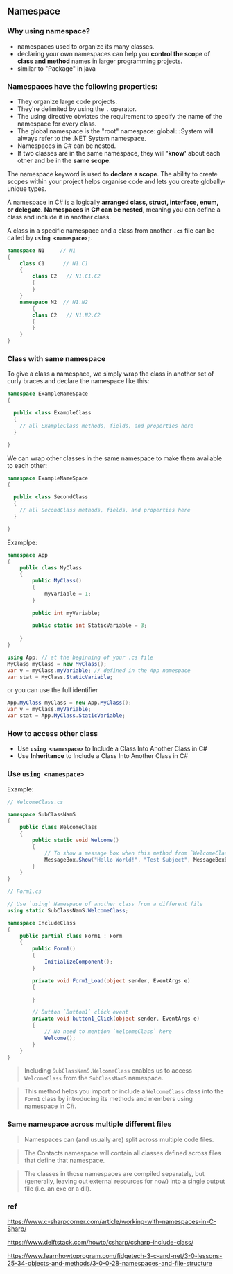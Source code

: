## Namespace

### Why using namespace?
- namespaces used to organize its many classes.
- declaring your own namespaces can help you **control the scope of class and method** names in larger programming projects.
- similar to "Package" in java

### Namespaces have the following properties:

- They organize large code projects.
- They're delimited by using the `.` operator.
- The using directive obviates the requirement to specify the name of the namespace for every class.
- The global namespace is the "root" namespace: global`::`System will always refer to the .NET System namespace.
- Namespaces in C# can be nested.
- If two classes are in the same namespace, they will **'know'** about each other and be in the **same scope**.



The namespace keyword is used to **declare a scope**. The ability to create scopes within your project helps organise code and lets you create globally-unique types.


A namespace in C# is a logically **arranged class, struct, interface, enum, or delegate**. **Namespaces in C# can be nested**, meaning you can define a class and include it in another class.

A class in a specific namespace and a class from another **`.cs`** file can be called by **`using <namespace>;`**.




```cs
namespace N1     // N1
{
    class C1      // N1.C1
    {
        class C2   // N1.C1.C2
        {
        }
    }
    namespace N2  // N1.N2
		{
        class C2   // N1.N2.C2
        {
        }
    }
}
```

### Class with same namespace

To give a class a namespace, we simply wrap the class in another set of curly braces and declare the namespace like this:
```cs
namespace ExampleNameSpace
{

  public class ExampleClass
  {
    // all ExampleClass methods, fields, and properties here
  }

}

```
We can wrap other classes in the same namespace to make them available to each other:
```cs
namespace ExampleNameSpace
{

  public class SecondClass
  {
    // all SecondClass methods, fields, and properties here
  }

}

```

Examplpe:
```cs
namespace App
{
    public class MyClass
    {
        public MyClass()
        {
            myVariable = 1;
        }
    
        public int myVariable;

        public static int StaticVariable = 3;
    
    }
}
```

```cs
using App; // at the beginning of your .cs file
MyClass myClass = new MyClass();
var v = myClass.myVariable; // defined in the App namespace
var stat = MyClass.StaticVariable;
```

or you can use the full identifier
```cs
App.MyClass myClass = new App.MyClass();
var v = myClass.myVariable;
var stat = App.MyClass.StaticVariable;
```





### How to access other class
- Use **`using <namespace>`** to Include a Class Into Another Class in C#
- Use **Inheritance** to Include a Class Into Another Class in C#


### Use `using <namespace>`

Example:

```cs
// WelcomeClass.cs

namespace SubClassNamS
{
    public class WelcomeClass
    {
        public static void Welcome()
        {
            // To show a message box when this method from `WelcomeClass` will be called by another class
            MessageBox.Show("Hello World!", "Test Subject", MessageBoxButtons.OK, MessageBoxIcon.Information);
        }
    }
}
```


```cs
// Form1.cs

// Use `using` Namespace of another class from a different file
using static SubClassNamS.WelcomeClass;

namespace IncludeClass
{
    public partial class Form1 : Form
    {
        public Form1()
        {
            InitializeComponent();
        }

        private void Form1_Load(object sender, EventArgs e)
        {

        }

        // Button `Button1` click event
        private void button1_Click(object sender, EventArgs e)
        {
            // No need to mention `WelcomeClass` here
            Welcome();
        }
    }
}
```
> Including `SubClassNamS.WelcomeClass` enables us to access `WelcomeClass` from the `SubClassNamS` namespace.

> This method helps you import or include a `WelcomeClass` class into the `Form1` class by introducing its methods and members using namespace in C#.


### Same namespace across multiple different files

> Namespaces can (and usually are) split across multiple code files.

> The Contacts namespace will contain all classes defined across files that define that namespace.


> The classes in those namespaces are compiled separately, but (generally, leaving out external resources for now) into a single output file (i.e. an exe or a dll).





### ref 
https://www.c-sharpcorner.com/article/working-with-namespaces-in-C-Sharp/

https://www.delftstack.com/howto/csharp/csharp-include-class/

https://www.learnhowtoprogram.com/fidgetech-3-c-and-net/3-0-lessons-25-34-objects-and-methods/3-0-0-28-namespaces-and-file-structure





